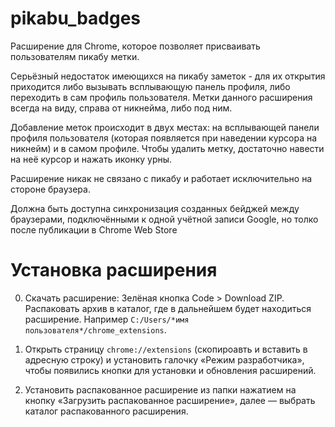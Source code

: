 # pikabu_badges

Расширение для Chrome, которое позволяет присваивать пользователям пикабу метки.

Серьёзный недостаток имеющихся на пикабу заметок - для их открытия приходится либо вызывать всплывающую панель профиля, либо переходить в сам профиль пользователя.
Метки данного расширения всегда на виду, справа от никнейма, либо под ним.

Добавление меток происходит в двух местах: на всплывающей панели профиля пользователя (которая появляется при наведении курсора на никнейм) и в самом профиле.
Чтобы удалить метку, достаточно навести на неё курсор и нажать иконку урны.

Расширение никак не связано с пикабу и работает исключительно на стороне браузера.

Должна быть доступна синхронизация созданных бейджей между браузерами, подключёнными к одной учётной записи Google, но толко после публикации в Chrome Web Store


# Установка расширения

0. Скачать расширение: Зелёная кнопка Code > Download ZIP. Распаковать архив в каталог, где в дальнейшем будет находиться расширение. Например `C:/Users/*имя пользователя*/chrome_extensions`.

1. Открыть страницу `chrome://extensions` (скопироавть и вставить в адресную строку) и установить галочку «Режим разработчика», чтобы появились кнопки для установки и обновления расширений.

2. Установить распакованное расширение из папки нажатием на кнопку «Загрузить распакованное расширение», далее — выбрать каталог распакованного расширения.
